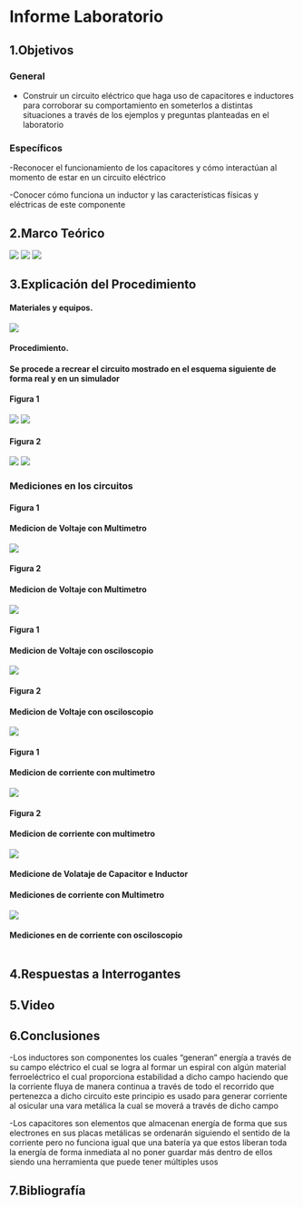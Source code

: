 # Informe Laboratorio
## 1.Objetivos
### General

- Construir un circuito eléctrico que haga uso de capacitores e inductores para corroborar su comportamiento en someterlos
a distintas situaciones a través de los ejemplos y preguntas planteadas en el laboratorio

### Específicos

-Reconocer el funcionamiento de los capacitores y cómo interactúan al momento de estar en un circuito eléctrico

-Conocer cómo funciona un inductor y las características físicas y eléctricas de este componente

## 2.Marco Teórico

![](https://cdn.discordapp.com/attachments/977016920224198709/1008939054039052329/unknown.png)
![](https://cdn.discordapp.com/attachments/977016920224198709/1008943434792448040/unknown.png)
![](https://cdn.discordapp.com/attachments/977016920224198709/1008947680413757460/unknown.png)

## 3.Explicación del Procedimiento

#### Materiales y equipos.

![](https://cdn.discordapp.com/attachments/977016920224198709/1008934317990354994/unknown.png)

#### Procedimiento.
#### Se procede a recrear el circuito mostrado en el esquema siguiente de forma real y en un simulador
#### Figura 1

![](https://cdn.discordapp.com/attachments/977016920224198709/1008934838180524194/unknown.png)
![](https://cdn.discordapp.com/attachments/977016920224198709/1008924053660250233/unknown.png)

#### Figura 2

![](https://cdn.discordapp.com/attachments/977016920224198709/1008934888545722461/unknown.png)
![](https://cdn.discordapp.com/attachments/977016920224198709/1008924624161091624/unknown.png)
### Mediciones en los circuitos 

#### Figura 1
#### Medicion de Voltaje con Multimetro
![](https://cdn.discordapp.com/attachments/977016920224198709/1008925640730357780/unknown.png)

#### Figura 2
#### Medicion de Voltaje con Multimetro
![](https://cdn.discordapp.com/attachments/977016920224198709/1008926825231167518/unknown.png)

#### Figura 1
#### Medicion de Voltaje con osciloscopio
![](https://cdn.discordapp.com/attachments/977016920224198709/1008928762798280794/unknown.png)

#### Figura 2
#### Medicion de Voltaje con osciloscopio
![](https://cdn.discordapp.com/attachments/977016920224198709/1008929637797212220/unknown.png)

#### Figura 1
#### Medicion de corriente con multimetro
![](https://cdn.discordapp.com/attachments/977016920224198709/1008936554263228557/unknown.png)

#### Figura 2
#### Medicion de corriente con multimetro
![](https://cdn.discordapp.com/attachments/977016920224198709/1008936914360995891/unknown.png)

#### Medicione de Volataje de Capacitor e Inductor

#### Mediciones de corriente con Multimetro

![](https://cdn.discordapp.com/attachments/977016920224198709/1008944638058573884/unknown.png)

#### Mediciones en de corriente con osciloscopio

![]()

## 4.Respuestas a Interrogantes

## 5.Video

## 6.Conclusiones

-Los inductores son componentes los cuales “generan” energía a través de su campo eléctrico el cual se logra al formar un espiral con algún material ferroeléctrico el cual proporciona estabilidad a dicho campo haciendo que la corriente fluya de manera continua a través de todo el recorrido que pertenezca a dicho circuito este principio es usado para generar corriente al osicular una vara metálica la cual se moverá a través de dicho campo 

-Los capacitores son elementos que almacenan energía de forma que sus electrones en sus placas metálicas se ordenarán siguiendo el sentido de la corriente pero no funciona igual que una batería ya que estos liberan toda la energía de forma inmediata al no poner guardar más dentro de ellos siendo una herramienta que puede tener múltiples usos

## 7.Bibliografía
